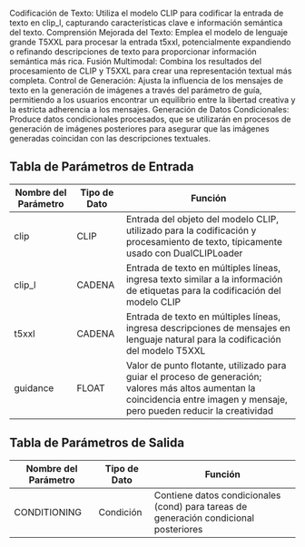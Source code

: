 Codificación de Texto: Utiliza el modelo CLIP para codificar la entrada de texto en clip_l, capturando características clave e información semántica del texto.
Comprensión Mejorada del Texto: Emplea el modelo de lenguaje grande T5XXL para procesar la entrada t5xxl, potencialmente expandiendo o refinando descripciones de texto para proporcionar información semántica más rica.
Fusión Multimodal: Combina los resultados del procesamiento de CLIP y T5XXL para crear una representación textual más completa.
Control de Generación: Ajusta la influencia de los mensajes de texto en la generación de imágenes a través del parámetro de guía, permitiendo a los usuarios encontrar un equilibrio entre la libertad creativa y la estricta adherencia a los mensajes.
Generación de Datos Condicionales: Produce datos condicionales procesados, que se utilizarán en procesos de generación de imágenes posteriores para asegurar que las imágenes generadas coincidan con las descripciones textuales.

## Tabla de Parámetros de Entrada
| Nombre del Parámetro | Tipo de Dato | Función |
|----------------------|---------------|---------|
| clip                 | CLIP          | Entrada del objeto del modelo CLIP, utilizado para la codificación y procesamiento de texto, típicamente usado con DualCLIPLoader |
| clip_l               | CADENA        | Entrada de texto en múltiples líneas, ingresa texto similar a la información de etiquetas para la codificación del modelo CLIP |
| t5xxl                | CADENA        | Entrada de texto en múltiples líneas, ingresa descripciones de mensajes en lenguaje natural para la codificación del modelo T5XXL |
| guidance             | FLOAT         | Valor de punto flotante, utilizado para guiar el proceso de generación; valores más altos aumentan la coincidencia entre imagen y mensaje, pero pueden reducir la creatividad |

## Tabla de Parámetros de Salida

| Nombre del Parámetro | Tipo de Dato | Función |
|----------------------|---------------|---------|
| CONDITIONING         | Condición     | Contiene datos condicionales (cond) para tareas de generación condicional posteriores |
